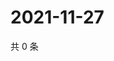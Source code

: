 # 2021-11-27

共 0 条

<!-- BEGIN WEIBO -->
<!-- 最后更新时间 Sat Nov 27 2021 09:54:45 GMT+0800 (China Standard Time) -->

<!-- END WEIBO -->
